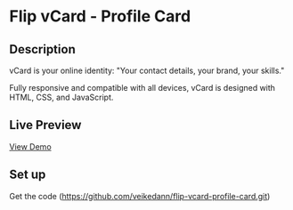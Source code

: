# Flip vCard - Profile Card

## Description

vCard is your online identity: "Your contact details, your brand, your skills."

Fully responsive and compatible with all devices, vCard is designed with HTML, CSS, and JavaScript.

## Live Preview

[View Demo](https://veikedann.github.io/flip-vcard-profile-card/)

## Set up

Get the code
(https://github.com/veikedann/flip-vcard-profile-card.git)

